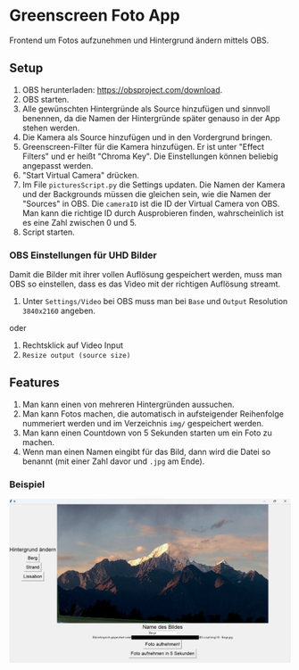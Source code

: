# Greenscreen Foto App

Frontend um Fotos aufzunehmen und Hintergrund ändern mittels OBS.

## Setup

1. OBS herunterladen: https://obsproject.com/download.
1. OBS starten.
1. Alle gewünschten Hintergründe als Source hinzufügen und sinnvoll benennen, da die Namen der Hintergründe später genauso in der App stehen werden.
1. Die Kamera als Source hinzufügen und in den Vordergrund bringen.
1. Greenscreen-Filter für die Kamera hinzufügen. Er ist unter "Effect Filters" und er heißt "Chroma Key". Die Einstellungen können beliebig angepasst werden.
1. "Start Virtual Camera" drücken.
1. Im File `picturesScript.py` die Settings updaten. Die Namen der Kamera und 
der Backgrounds müssen die gleichen sein, wie die Namen der "Sources" in OBS.
Die `cameraID` ist die ID der Virtual Camera von OBS. Man kann die richtige ID durch Ausprobieren finden, wahrscheinlich ist es eine Zahl zwischen 0 und 5.
1. Script starten.

### OBS Einstellungen für UHD Bilder

Damit die Bilder mit ihrer vollen Auflösung gespeichert werden, muss man OBS so einstellen, dass es das Video mit der richtigen Auflösung streamt.

1. Unter `Settings/Video` bei OBS muss man bei `Base` und `Output` Resolution `3840x2160` angeben.

oder

1. Rechtsklick auf Video Input
2. `Resize output (source size)`

## Features

1. Man kann einen von mehreren Hintergründen aussuchen.
1. Man kann Fotos machen, die automatisch in aufsteigender Reihenfolge nummeriert werden und im Verzeichnis `img/` gespeichert werden.
1. Man kann einen Countdown von 5 Sekunden starten um ein Foto zu machen.
1. Wenn man einen Namen eingibt für das Bild, dann wird die Datei so benannt (mit einer Zahl davor und `.jpg` am Ende).

### Beispiel

![Beispielbild](beispiel.png)
